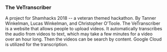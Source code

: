 <h3>The VeTranscriber</h3>
A project for Shamhacks 2018 -- a veteran themed hackathon.
By Tanner Winkelman, Lucas Winkelman, and Christopher O'Toole.
The VeTranscriber is a website that allows people to upload videos.  It automatically transcribes the audio from videos to text, which may take a few minutes for a video over an hour long. Then the videos can be search by content.  Google Cloud is utilized for the transcription.
